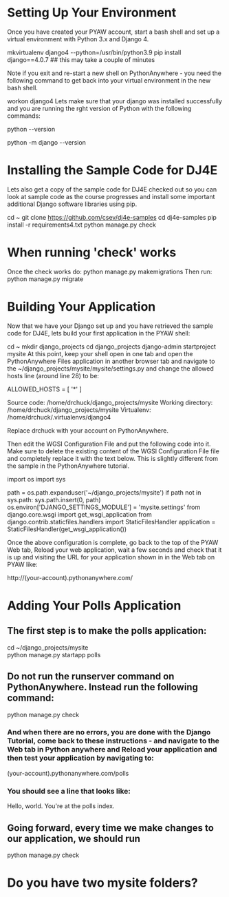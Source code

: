 # Setting Up Your Environment
Once you have created your PYAW account, start a bash shell and set up a virtual environment with Python 3.x and Django 4.

mkvirtualenv django4 --python=/usr/bin/python3.9
pip install django==4.0.7 ## this may take a couple of minutes

Note if you exit and re-start a new shell on PythonAnywhere - you need the following command to get back into your virtual environment in the new bash shell.

workon django4
Lets make sure that your django was installed successfully and you are running the rght version of Python with the following commands:

python --version
<!-- This should show something like Python 3.9.5 -->
python -m django --version
<!-- This should show something like 4.0.7 -->

# Installing the Sample Code for DJ4E
Lets also get a copy of the sample code for DJ4E checked out so you can look at sample code as the course progresses and install some important additional Django software libraries using pip.

cd ~
git clone https://github.com/csev/dj4e-samples
cd dj4e-samples
pip install -r requirements4.txt
python manage.py check

# When running 'check' works
Once the check works do:
python manage.py makemigrations
Then run:
python manage.py migrate

# Building Your Application
Now that we have your Django set up and you have retrieved the sample code for DJ4E, lets build your first application in the PYAW shell:

cd ~
mkdir django_projects
cd django_projects
django-admin startproject mysite
At this point, keep your shell open in one tab and open the PythonAnywhere Files application in another browser tab and navigate to the ~/django_projects/mysite/mysite/settings.py and change the allowed hosts line (around line 28) to be:

ALLOWED_HOSTS = [ '*' ]


Source code: /home/drchuck/django_projects/mysite
Working directory: /home/drchuck/django_projects/mysite
Virtualenv: /home/drchuck/.virtualenvs/django4

Replace drchuck with your account on PythonAnywhere.

Then edit the WGSI Configuration File and put the following code into it. Make sure to delete the existing content of the WGSI Configuration File file and completely replace it with the text below. This is slightly different from the sample in the PythonAnywhere tutorial.

import os
import sys

path = os.path.expanduser('~/django_projects/mysite')
if path not in sys.path:
    sys.path.insert(0, path)
os.environ['DJANGO_SETTINGS_MODULE'] = 'mysite.settings'
from django.core.wsgi import get_wsgi_application
from django.contrib.staticfiles.handlers import StaticFilesHandler
application = StaticFilesHandler(get_wsgi_application())

Once the above configuration is complete, go back to the top of the PYAW Web tab, Reload your web application, wait a few seconds and check that it is up and visiting the URL for your application shown in in the Web tab on PYAW like:

http://(your-account).pythonanywhere.com/

# Adding Your Polls Application

## The first step is to make the polls application:
cd ~/django_projects/mysite <br>
python manage.py startapp polls

## Do not run the runserver command on PythonAnywhere. Instead run the following command:
python manage.py check
### And when there are no errors, you are done with the Django Tutorial, come back to these instructions - and navigate to the Web tab in Python anywhere and Reload your application and then test your application by navigating to:
(your-account).pythonanywhere.com/polls
### You should see a line that looks like:
Hello, world. You're at the polls index.

## Going forward, every time we make changes to our application, we should run
python manage.py check


# Do you have two mysite folders?

